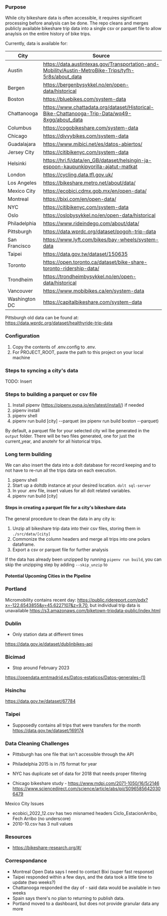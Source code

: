 ### Purpose

While city bikeshare data is often accessible, it requires significant processing before analysis can be done. The repo cleans and merges publicly available bikeshare trip data into a single csv or parquet file to allow anaylsis on the entire history of bike trips.

Currently, data is available for:

| City          | Source |
| -----------   | ----------- |
| Austin        | <https://data.austintexas.gov/Transportation-and-Mobility/Austin-MetroBike-Trips/tyfh-5r8s/about_data> |
| Bergen        | <https://bergenbysykkel.no/en/open-data/historical> |
| Boston        | <https://bluebikes.com/system-data>  |
| Chattanooga   | <https://www.chattadata.org/dataset/Historical-Bike-Chattanooga-Trip-Data/wq49-8xgg/about_data> | 
| Columbus      | <https://cogobikeshare.com/system-data> |
| Chicago       | <https://divvybikes.com/system-data> |
| Guadalajara   | <https://www.mibici.net/es/datos-abiertos/> |
| Jersey City   | <https://citibikenyc.com/system-data> |
| Helsinki      | <https://hri.fi/data/en_GB/dataset/helsingin-ja-espoon-kaupunkipyorilla-ajatut-matkat> |
| London        | <https://cycling.data.tfl.gov.uk/> |
| Los Angeles   | <https://bikeshare.metro.net/about/data/> |
| Mexico City   | <https://ecobici.cdmx.gob.mx/en/open-data/> |
| Montreal      | <https://bixi.com/en/open-data/> |
| NYC           | <https://citibikenyc.com/system-data> |
| Oslo          | <https://oslobysykkel.no/en/open-data/historical> |
| Philadelphia  | <https://www.rideindego.com/about/data/> |
| Pittsburgh    | <https://data.wprdc.org/dataset/pogoh-trip-data> |
| San Francisco | <https://www.lyft.com/bikes/bay-wheels/system-data> |
| Taipei        | <https://data.gov.tw/dataset/150635> | 
| Toronto       | <https://open.toronto.ca/dataset/bike-share-toronto-ridership-data/> |
| Trondheim     | https://trondheimbysykkel.no/en/open-data/historical | 
| Vancouver     | <https://www.mobibikes.ca/en/system-data> | 
| Washington DC | <https://capitalbikeshare.com/system-data> | 

Pittsburgh old data can be found at: https://data.wprdc.org/dataset/healthyride-trip-data

### Configuration

1. Copy the contents of .env.config to .env. 
2. For PROJECT_ROOT, paste the path to this project on your local machine

### Steps to syncing a city's data

TODO: Insert 

### Steps to building a parquet or csv file

1. Install pipenv (https://pipenv.pypa.io/en/latest/install/) if needed
2. pipenv install
3. pipenv shell
4. pipenv run build [city] --parquet (ex pipenv run build boston --parquet)


By default, a parquet file for your selected city wil lbe generated in the `output` folder. There will be two files generated, one for just the current_year, and anotehr for all historical trips.

### Long term building

We can also insert the data into a dolt database for record keeping and to not have to re-run all the trips data on each execution. 

1. pipenv shell
2. Start up a doltdb instance at your desired location. `dolt sql-server`
3. In your .env file, insert values for all dolt related variables. 
2. pipenv run build [city] 


#### Steps in creating a parquet file for a city's bikeshare data

The general procedure to clean the data in any city is:

1. Unzip all bikeshare trip data into their csv files, storing them in `./src/data/[city]`
2. Commonize the column headers and merge all trips into one polars dataframe.
3. Export a csv or parquet file for further analysis

If the data has already been unzipped by running `pipenv run build`, you can skip the unzipping step by adding `--skip_unzip` to

#### Potential Upcoming Cities in the Pipeline

### Portland
Micromobility contains recent day: https://public.ridereport.com/pdx?x=-122.6543855&y=45.6227107&z=9.70, but individual trip data is unavailable
https://s3.amazonaws.com/biketown-tripdata-public/index.html

### Dublin 
- Only station data at different times

https://data.gov.ie/dataset/dublinbikes-api

### Bicimad
- Stop around February 2023

https://opendata.emtmadrid.es/Datos-estaticos/Datos-generales-(1)

### Hsinchu 

https://data.gov.tw/dataset/67784

### Taipei 
- Supposedly contains all trips that were transfers for the month
https://data.gov.tw/dataset/169174



### Data Cleaning Challenges

- Pittsburgh has one file that isn't accessible through the API

- Philadelphia 2015 is in /15 format for year

- NYC has duplicate set of data for 2018 that needs proper filtering

- Chicago bikeshare study - https://www.mdpi.com/2071-1050/16/5/2146
https://www.sciencedirect.com/science/article/abs/pii/S0965856420306479

Mexico City Issues 
-  ecobici_2022_12.csv has two misnamed headers Ciclo_EstacionArribo, Fech Arribo (no underscore)
- 2010-10.csv has 3 null values


### Resources 

- https://bikeshare-research.org/#/

### Correspondance

- Montreal Open Data says I need to contact Bixi (super fast response)
- Taipei responded within a few days, and the data took a little time to update (two weeks?)
- Chattanooga responded the day of - said data would be available in two weeks
- Spain says there's no plan to returning to publish data. 
- Portland moved to a dashboard, but does not provide granular data any more